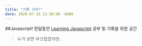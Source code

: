 ```yaml
---
title: "기록 시작!"
date: 2020-07-16 11:38:00 -0400
---
```

##Javascript!
한달동안 [Learning Javascript](https://books.google.co.kr/books/about/%EB%9F%AC%EB%8B%9D_%EC%9E%90%EB%B0%94%EC%8A%A4%ED%81%AC%EB%A6%BD%ED%8A%B8.html?id=iAQrDwAAQBAJ&source=kp_book_description&redir_esc=y) 공부 및 기록을 위한 공간
>누가 보면 부끄럽겠지만..

